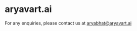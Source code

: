 # aryavart.ai

For any enquiries, please contact us at [aryabhat@aryavart.ai](mailto:aryabhat@aryavart.ai)
